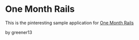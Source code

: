 # One Month Rails

This is the pinteresting sample application for
[One Month Rails](http://onemonthrails.com)

by greener13